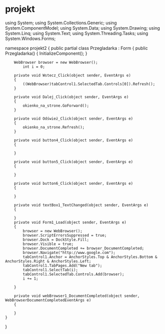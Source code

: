 # projekt
using System;
using System.Collections.Generic;
using System.ComponentModel;
using System.Data;
using System.Drawing;
using System.Linq;
using System.Text;
using System.Threading.Tasks;
using System.Windows.Forms;

namespace projekt2
{
    public partial class Przegladarka : Form
    {
        public Przegladarka()
        {
            InitializeComponent();
        }
        
        WebBrowser browser = new WebBrowser();
            int i = 0;

        private void Wstecz_Click(object sender, EventArgs e)
        {
            ((WebBrowser)tabControl1.SelectedTab.Controls[0]).Refresh();
        }

        private void Dalej_Click(object sender, EventArgs e)
        {
            okienko_na_strone.GoForward();
        }

        private void Odśwież_Click(object sender, EventArgs e)
        {
            okienko_na_strone.Refresh();
        }

        private void button4_Click(object sender, EventArgs e)
        {

        }

        private void button5_Click(object sender, EventArgs e)
        {

        }

        private void button6_Click(object sender, EventArgs e)
        {

        }

        private void textBox1_TextChanged(object sender, EventArgs e)
        {

        }
        private void Form1_Load(object sender, EventArgs e)
        {
            browser = new WebBrowser();
            browser.ScriptErrorsSuppressed = true;
            browser.Dock = DockStyle.Fill;
            browser.Visible = true;
            browser.DocumentCompleted += browser_DocumentCompleted;
            browser.Navigate("http://www.google.com");
            tabControl1.Anchor = AnchorStyles.Top & AnchorStyles.Bottom & AnchorStyles.Right & AnchorStyles.Left;
            tabControl1.TabPages.Add("New tab");
            tabControl1.SelectTab(i);
            tabControl1.SelectedTab.Controls.Add(browser);
            i += 1;

        }

        private void webBrowser1_DocumentCompleted(object sender, WebBrowserDocumentCompletedEventArgs e)
        {

        }
    }
}
